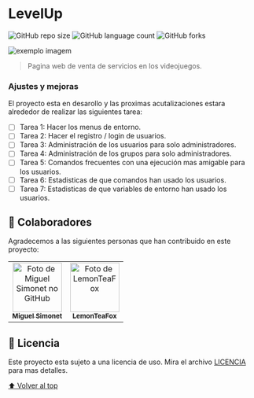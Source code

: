 # LevelUp

<!---Esses são exemplos. Veja https://shields.io para outras pessoas ou para personalizar este conjunto de escudos. Você pode querer incluir dependências, status do projeto e informações de licença aqui--->

![GitHub repo size](https://img.shields.io/github/repo-size/Miguel-Simonet/ASO_Entorno?style=for-the-badge)
![GitHub language count](https://img.shields.io/github/languages/count/Miguel-Simonet/ASO_Entorno?style=for-the-badge)
![GitHub forks](https://img.shields.io/github/forks/Miguel-Simonet/ASO_Entorno?style=for-the-badge)

<img src="https://www.leagueoflegends.com/static/open-graph-2e582ae9fae8b0b396ca46ff21fd47a8.jpg" alt="exemplo imagem">

> Pagina web de venta de servicios en los videojuegos.

### Ajustes y mejoras

El proyecto esta en desarollo y las proximas acutalizaciones estara alrededor de realizar las siguientes tarea:

- [ ] Tarea 1: Hacer los menus de entorno.
- [ ] Tarea 2: Hacer el registro / login de usuarios.
- [ ] Tarea 3: Administración de los usuarios para solo administradores.
- [ ] Tarea 4: Administración de los grupos para solo administradores.
- [ ] Tarea 5: Comandos frecuentes con una ejecución mas amigable para los usuarios.
- [ ] Tarea 6: Estadisticas de que comandos han usado los usuarios.
- [ ] Tarea 7: Estadisticas de que variables de entorno han usado los usuarios.

## 🤝 Colaboradores

Agradecemos a las siguientes personas que han contribuido en este proyecto:

<table>
  <tr>
    <td align="center">
      <a href="https://github.com/Miguel-Simonet">
        <img src="https://avatars.githubusercontent.com/u/84403278?v=4" width="100px;" alt="Foto de Miguel Simonet no GitHub"/><br>
        <sub>
          <b>Miguel Simonet</b>
        </sub>
      </a>
    </td>
    <td align="center">
      <a href="https://github.com/LemonTeaFox">
        <img src="https://avatars.githubusercontent.com/u/80906229?v=4" width="100px;" alt="Foto de LemonTeaFox"/><br>
        <sub>
          <b>LemonTeaFox</b>
        </sub>
      </a>
    </td>
  </tr>
</table>

## 📝 Licencia

Este proyecto esta sujeto a una licencia de uso. Mira el archivo [LICENCIA](LICENSE.md) para mas detalles.

[⬆ Volver al top](#entorno-de-usuario)<br>
